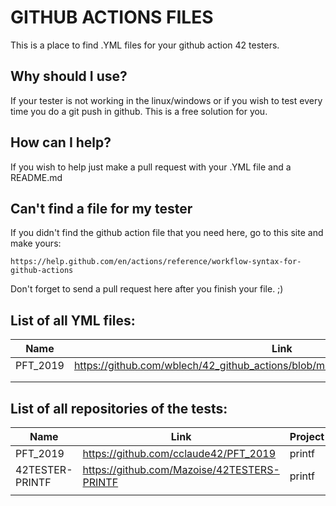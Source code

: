 # GITHUB ACTIONS FILES

This is a place to find .YML files for your github action 42 testers.

## Why should I use?

If your tester is not working in the linux/windows or if you wish to test every time you do a git push in github. This is a free solution for you.

## How can I help?

If you wish to help just make a pull request with your .YML file and a README.md

## Can't find a file for my tester

If you didn't find the github action file that you need here, go to this site and make yours:

````
https://help.github.com/en/actions/reference/workflow-syntax-for-github-actions
````

Don't forget to send a pull request here  after you finish your file. ;)

## List of all YML files:

| Name     | Link                                                                        | Project |   |   |
|----------|-----------------------------------------------------------------------------|---------|---|---|
| PFT_2019 | https://github.com/wblech/42_github_actions/blob/master/printf/pft_2019/pft_2019.yml | printf  |   |   |
|          |                                                                             |         |   |   |
|          |                                                                             |         |   |   |


## List of all repositories of the tests:
| Name            | Link                                                                 | Project |   |   |
|-----------------|----------------------------------------------------------------------|---------|---|---|
| PFT_2019        | https://github.com/cclaude42/PFT_2019			   					 | printf  |   |   |
| 42TESTER-PRINTF | https://github.com/Mazoise/42TESTERS-PRINTF		    				 | printf  |   |   |
|          		  |                                                                      |         |   |   |




